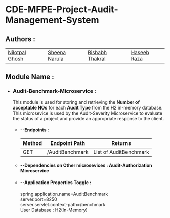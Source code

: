 # CDE-MFPE-Project-Audit-Management-System

## Authors :

<table>
  <tr>
      <td>
        <a href="https://github.com/Nil3110">Nilotpal Ghosh</a>
        </td>
      <td>
        <a href="https://github.com/SheenaNarula">Sheena Narula</a>
        </td>
      <td>
        <a href="https://github.com/rishabhthakral">Rishabh Thakral</a>
        </td>
      <td>
        <a href="https://github.com/haseebraza123">Haseeb Raza</a>
        </td>
    </tr>
</table>

## Module Name :

* ### Audit-Benchmark-Microservice :
  This module is used for storing and retrieving the **Number of acceptable NOs** for each **Audit Type** from the H2 in-memory database.
  This microsevice is used by the Audit-Severity Microservice to evaluate the status of a project and provide an appropriate response to the client.

  * #### --Endpoints : 
    <table>
        <thead>
            <th>Method</th>
            <th>Endpoint Path</th>
            <th>Returns</th>
        </thead>
        <tbody>
            <tr>
                <td>GET</td>
                <td>/AuditBenchmark</td>
                <td>List of AuditBenchmark</td>
            </tr>
        </tbody>
    </table>

  * #### --Dependencies on Other microsevices : **Audit-Authorization Microservice**

  * #### --Application Properties Toggle :<br/>
      spring.application.name=AuditBenchmark<br/>
      server.port=8250<br/>
      server.servlet.context-path=/benchmark<br/>
      User Database : H2(In-Memory)<br/>
